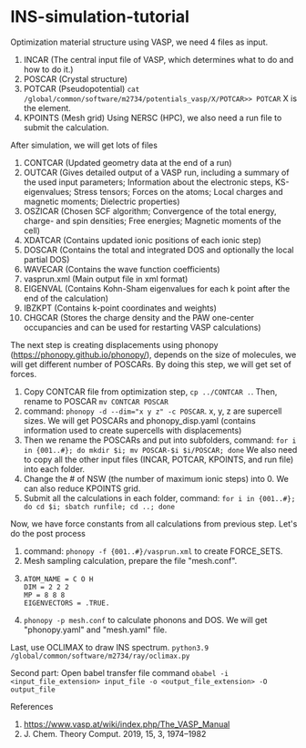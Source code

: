 # INS-simulation-tutorial

Optimization material structure using VASP, we need 4 files as input. 

1. INCAR (The central input file of VASP, which determines what to do and how to do it.)
2. POSCAR (Crystal structure)
3. POTCAR (Pseudopotential) `cat /global/common/software/m2734/potentials_vasp/X/POTCAR>> POTCAR` X is the element.
4. KPOINTS (Mesh grid)
Using NERSC (HPC), we also need a run file to submit the calculation.

After simulation, we will get lots of files
1. CONTCAR (Updated geometry data at the end of a run)
2. OUTCAR (Gives detailed output of a VASP run, including a summary of the used input parameters; Information about the electronic steps, KS-eigenvalues; Stress tensors; Forces on the atoms; Local charges and magnetic moments; Dielectric properties)
3. OSZICAR (Chosen SCF algorithm; Convergence of the total energy, charge- and spin densities; Free energies; Magnetic moments of the cell)
4. XDATCAR (Contains updated ionic positions of each ionic step)
5. DOSCAR (Contains the total and integrated DOS and optionally the local partial DOS)
6. WAVECAR (Contains the wave function coefficients)
7. vasprun.xml (Main output file in xml format)
8. EIGENVAL (Contains Kohn-Sham eigenvalues for each k point after the end of the calculation)
9. IBZKPT (Contains k-point coordinates and weights)
10. CHGCAR (Stores the charge density and the PAW one-center occupancies and can be used for restarting VASP calculations)


The next step is creating displacements using phonopy (https://phonopy.github.io/phonopy/), depends on the size of molecules, we will get different number of POSCARs. By doing this step, we will get set of forces.
1. Copy CONTCAR file from optimization step, `cp ../CONTCAR .`. Then, rename to POSCAR `mv CONTCAR POSCAR`
2. command: `phonopy -d --dim="x y z" -c POSCAR`. x, y, z are supercell sizes. We will get POSCARs and phonopy_disp.yaml (contains information used to create supercells with displacements)
3. Then we rename the POSCARs and put into subfolders, command: `for i in {001..#}; do mkdir $i; mv POSCAR-$i $i/POSCAR; done` We also need to copy all the other input files (INCAR, POTCAR, KPOINTS, and run file) into each folder.
4. Change the # of NSW (the number of maximum ionic steps) into 0. We can also reduce KPOINTS grid.
5. Submit all the calculations in each folder, command: `for i in {001..#}; do cd $i; sbatch runfile; cd ..; done`

Now, we have force constants from all calculations from previous step. Let's do the post process
1. command: `phonopy -f {001..#}/vasprun.xml` to create FORCE_SETS.
2. Mesh sampling calculation, prepare the file "mesh.conf".
3. ```
   ATOM_NAME = C O H
   DIM = 2 2 2
   MP = 8 8 8
   EIGENVECTORS = .TRUE.
   ```
4. `phonopy -p mesh.conf` to calculate phonons and DOS. We will get "phonopy.yaml" and "mesh.yaml" file.

Last, use OCLIMAX to draw INS spectrum.
`python3.9 /global/common/software/m2734/ray/oclimax.py`


Second part: 
Open babel transfer file command `obabel -i <input_file_extension> input_file -o <output_file_extension> -O output_file`

References
1. https://www.vasp.at/wiki/index.php/The_VASP_Manual
2. J. Chem. Theory Comput. 2019, 15, 3, 1974–1982
